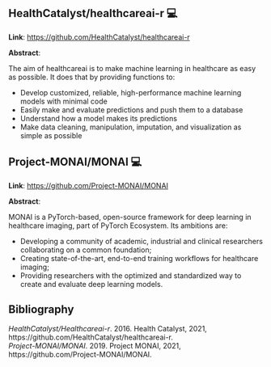 ## HealthCatalyst/healthcareai-r :computer:

**Link**: https://github.com/HealthCatalyst/healthcareai-r

**Abstract**:

The aim of healthcareai is to make machine learning in healthcare as easy as possible. It does that by providing functions to:

- Develop customized, reliable, high-performance machine learning models with minimal code
- Easily make and evaluate predictions and push them to a database
- Understand how a model makes its predictions
- Make data cleaning, manipulation, imputation, and visualization as simple as possible



## Project-MONAI/MONAI :computer:

**Link**: https://github.com/Project-MONAI/MONAI

**Abstract**:

MONAI is a PyTorch-based, open-source framework for deep learning in healthcare imaging, part of PyTorch Ecosystem. Its ambitions are:

- Developing a community of academic, industrial and clinical researchers collaborating on a common foundation;
- Creating state-of-the-art, end-to-end training workflows for healthcare imaging;
- Providing researchers with the optimized and standardized way to create and evaluate deep learning models.



## Bibliography

<div class="csl-entry"><i>HealthCatalyst/Healthcareai-r</i>. 2016. Health Catalyst, 2021, https://github.com/HealthCatalyst/healthcareai-r.</div>
<div class="csl-entry"><i>Project-MONAI/MONAI</i>. 2019. Project MONAI, 2021, https://github.com/Project-MONAI/MONAI.</div>